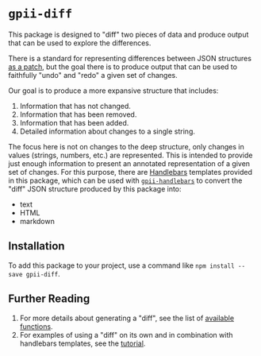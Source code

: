 # `gpii-diff`

This package is designed to "diff" two pieces of data and produce output that can be used to explore the differences.

There is a standard for representing differences between JSON structures
[as a patch](https://tools.ietf.org/html/rfc6902),  but the goal there is to produce output that can be used to
faithfully "undo" and "redo" a given set of changes.

Our goal is to produce a more expansive structure that includes:

1. Information that has not changed.
2. Information that has been removed.
3. Information that has been added.
4. Detailed information about changes to a single string.

The focus here is not on changes to the deep structure, only changes in values (strings, numbers, etc.) are represented.
This is intended to provide just enough information to present an annotated representation of a given set of changes.
For this purpose, there are [Handlebars](http://handlebarsjs.com) templates provided in this package, which can be used
with  [`gpii-handlebars`](https://github.com/GPII/gpii-handlebars) to convert the "diff" JSON structure produced by 
this package into:

* text
* HTML
* markdown

## Installation

To add this package to your project, use a command like `npm install --save gpii-diff`.

## Further Reading

1. For more details about generating a "diff", see the list of [available functions](docs/functions.md). 
2. For examples of using a "diff" on its own and in combination with handlebars templates, see the [tutorial](docs/tutorial.md).